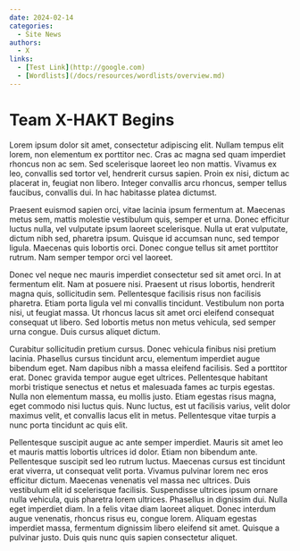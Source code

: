 ```yaml
---
date: 2024-02-14
categories:
  - Site News
authors:
  - X
links:
  - [Test Link](http://google.com)
  - [Wordlists](/docs/resources/wordlists/overview.md)
---
```

# Team X-HAKT Begins

Lorem ipsum dolor sit amet, consectetur adipiscing elit. Nullam tempus elit lorem, non elementum ex porttitor nec. Cras ac magna sed quam imperdiet rhoncus non ac sem. Sed scelerisque laoreet leo non mattis. Vivamus ex leo, convallis sed tortor vel, hendrerit cursus sapien. Proin ex nisi, dictum ac placerat in, feugiat non libero. Integer convallis arcu rhoncus, semper tellus faucibus, convallis dui. In hac habitasse platea dictumst.

Praesent euismod sapien orci, vitae lacinia ipsum fermentum at. Maecenas metus sem, mattis molestie vestibulum quis, semper et urna. Donec efficitur luctus nulla, vel vulputate ipsum laoreet scelerisque. Nulla ut erat vulputate, dictum nibh sed, pharetra ipsum. Quisque id accumsan nunc, sed tempor ligula. Maecenas quis lobortis orci. Donec congue tellus sit amet porttitor rutrum. Nam semper tempor orci vel laoreet.

Donec vel neque nec mauris imperdiet consectetur sed sit amet orci. In at fermentum elit. Nam at posuere nisi. Praesent ut risus lobortis, hendrerit magna quis, sollicitudin sem. Pellentesque facilisis risus non facilisis pharetra. Etiam porta ligula vel mi convallis tincidunt. Vestibulum non porta nisi, ut feugiat massa. Ut rhoncus lacus sit amet orci eleifend consequat consequat ut libero. Sed lobortis metus non metus vehicula, sed semper urna congue. Duis cursus aliquet dictum.

Curabitur sollicitudin pretium cursus. Donec vehicula finibus nisi pretium lacinia. Phasellus cursus tincidunt arcu, elementum imperdiet augue bibendum eget. Nam dapibus nibh a massa eleifend facilisis. Sed a porttitor erat. Donec gravida tempor augue eget ultrices. Pellentesque habitant morbi tristique senectus et netus et malesuada fames ac turpis egestas. Nulla non elementum massa, eu mollis justo. Etiam egestas risus magna, eget commodo nisi luctus quis. Nunc luctus, est ut facilisis varius, velit dolor maximus velit, et convallis lacus elit in metus. Pellentesque vitae turpis a nunc porta tincidunt ac quis elit.

Pellentesque suscipit augue ac ante semper imperdiet. Mauris sit amet leo et mauris mattis lobortis ultrices id dolor. Etiam non bibendum ante. Pellentesque suscipit sed leo rutrum luctus. Maecenas cursus est tincidunt erat viverra, ut consequat velit porta. Vivamus pulvinar lorem nec eros efficitur dictum. Maecenas venenatis vel massa nec ultrices. Duis vestibulum elit id scelerisque facilisis. Suspendisse ultrices ipsum ornare nulla vehicula, quis pharetra lorem ultrices. Phasellus in dignissim dui. Nulla eget imperdiet diam. In a felis vitae diam laoreet aliquet. Donec interdum augue venenatis, rhoncus risus eu, congue lorem. Aliquam egestas imperdiet massa, fermentum dignissim libero eleifend sit amet. Quisque a pulvinar justo. Duis quis nunc quis sapien consectetur aliquet.